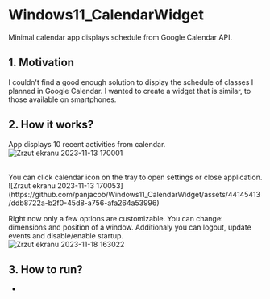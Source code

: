 # Windows11_CalendarWidget
Minimal calendar app displays schedule from Google Calendar API.

## 1. Motivation
I couldn't find a good enough solution to display the schedule of classes I planned in Google Calendar. I wanted to create a widget that is similar, to those available on smartphones.

## 2. How it works?

App displays 10 recent activities from calendar. <br/>
![Zrzut ekranu 2023-11-13 170001](https://github.com/panjacob/Windows11_CalendarWidget/assets/44145413/801f9e52-4cbf-4422-90eb-ad1eb5fde736)

<br/>
You can click calendar icon on the tray to open settings or close application.
<br/>
![Zrzut ekranu 2023-11-13 170053](https://github.com/panjacob/Windows11_CalendarWidget/assets/44145413/ddb8722a-b2f0-45d8-a756-afa264a53996)
<br/>

Right now only a few options are customizable. You can change: dimensions and position of a window. Additionaly you can logout, update events and disable/enable startup.<br/>
![Zrzut ekranu 2023-11-18 163022](https://github.com/panjacob/Windows11_CalendarWidget/assets/44145413/da121754-3045-464a-ad09-0658a6837287)
<br/>

## 3. How to run?
- 
